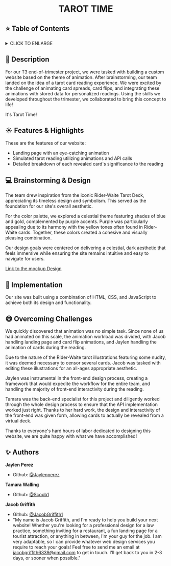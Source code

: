 # <p align="center">TAROT TIME</p>

## :star: Table of Contents
<details>
        <summary>
        CLICK TO ENLARGE
        </summary>
        :memo: <a href="#description">Description</a>
        <br>
        :sunny: <a href="#features">Features & Highlights</a>
        <br>
        :computer: <a href="#design">Brainstorming & Design</a>
        <br>
        :floppy_disk: <a href="#implementation">Implementation</a>
        <br>
        :sweat_smile: <a href="#challenges">Overcoming Challenges</a>
        <br>
        :sparkles: <a href="#authors">Authors</a>
</details>

## :memo: <span id="description">Description</span>
For our T3 end-of-trimester project, we were tasked with building a custom website based on the theme of animation. After brainstorming, our team landed on the idea of a tarot card reading experience. We were excited by the challenge of animating card spreads, card flips, and integrating these animations with stored data for personalized readings. Using the skills we developed throughout the trimester, we collaborated to bring this concept to life!

It's Tarot Time!

## :sunny: <span id="features">Features & Highlights</span>

These are the features of our website:
* Landing page with an eye-catching animation
* Simulated tarot reading utilizing animations and API calls
* Detailed breakdown of each revealed card's significance to the reading

## :computer: <span id="design">Brainstorming & Design</span>

The team drew inspiration from the iconic Rider-Waite Tarot Deck, appreciating its timeless design and symbolism. This served as the foundation for our site's overall aesthetic.

For the color palette, we explored a celestial theme featuring shades of blue and gold, complemented by purple accents. Purple was particularly appealing due to its harmony with the yellow tones often found in Rider-Waite cards. Together, these colors created a cohesive and visually pleasing combination.

Our design goals were centered on delivering a celestial, dark aesthetic that feels immersive while ensuring the site remains intuitive and easy to navigate for users.

[Link to the mockup Design](https://app.uizard.io/prototypes/LOl1W8mjZncLzq9VwlWM/player/preview)

## :floppy_disk: <span id="implementation">Implementation</span>

Our site was built using a combination of HTML, CSS, and JavaScript to achieve both its design and functionality.
## :sweat_smile: <span id="challenges">Overcoming Challenges</span>

We quickly discovered that animation was no simple task. Since none of us had animated on this scale, the animation workload was divided, with Jacob handling landing page and card flip animations, and Jaylen handling the animation of cards during the reading.


Due to the nature of the Rider-Waite tarot illustrations featuring some nudity, it was deemed necessary to censor several cards. Jacob was tasked with editing these illustrations for an all-ages appropriate aesthetic.

Jaylen was instrumental in the front-end design process, creating a framework that would expedite the workflow for the entire team, and handling the majority of front-end interactivity during the reading.

Tamara was the back-end specialist for this project and diligently worked through the whole design process to ensure that the API implementation worked just right. Thanks to her hard work, the design and interactivity of the front-end was given form, allowing cards to actually be revealed from a virtual deck.

Thanks to everyone's hard hours of labor dedicated to designing this website, we are quite happy with what we have accomplished!

## :sparkles: <span id="authors">Authors</span>

**Jaylen Perez**
- Github: [@Jaylenperez](https://github.com/Jaylenperez)

**Tamara Walling**
- Github: [@Scoob1](https://github.com/Scoob1)

**Jacob Griffith**
- Github: [@JacobGriffith1](https://github.com/JacobGriffith1)
- "My name is Jacob Griffith, and I'm ready to help you build your next website! Whether you're looking for a professional design for a law practice, something inviting for a restaurant, a fun landing page for a tourist attraction, or anything in between, I'm your guy for the job. I am very adaptable, so I can provide whatever web design services you require to reach your goals! Feel free to send me an email at jacobgriffith6339@gmail.com to get in touch. I'll get back to you in 2-3 days, or sooner when possible."